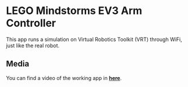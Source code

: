 # LEGO Mindstorms EV3 Arm Controller

This app runs a simulation on Virtual Robotics Toolkit (VRT) through WiFi, just like the real robot.

## Media

You can find a video of the working app in [**here**](https://www.youtube.com/watch?v=g5YbiktZY6A&t=3s).
